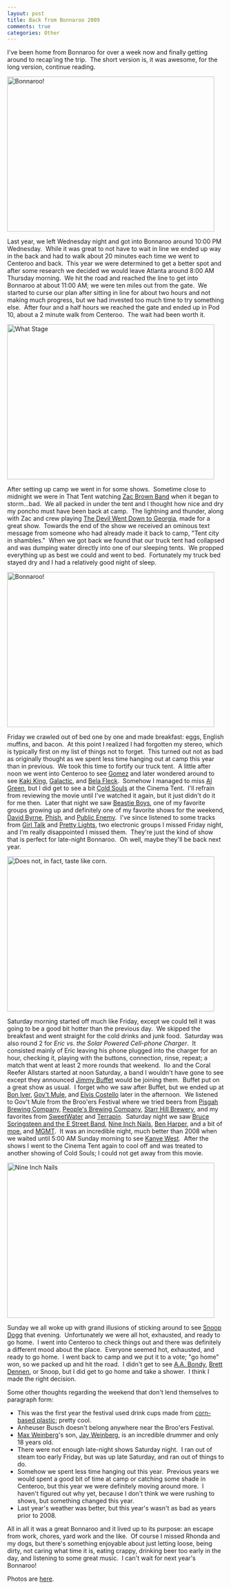 ```yaml
--- 
layout: post
title: Back from Bonnaroo 2009
comments: true
categories: Other
---
```

I've been home from Bonnaroo for over a week now and finally getting around to recap'ing the trip.  The short version is, it was awesome, for the long version, continue reading.

<img class="size-full wp-image-717" title="dscf2088" src="http://cameronstokes.com/wp-content/uploads/2009/06/dscf2088.jpg" alt="Bonnaroo!" width="480" height="360" />

Last year, we left Wednesday night and got into Bonnaroo around 10:00 PM Wednesday.  While it was great to not have to wait in line we ended up way in the back and had to walk about 20 minutes each time we went to Centeroo and back.  This year we were determined to get a better spot and after some research we decided we would leave Atlanta around 8:00 AM Thursday morning.  We hit the road and reached the line to get into Bonnaroo at about 11:00 AM; we were ten miles out from the gate.  We started to curse our plan after sitting in line for about two hours and not making much progress, but we had invested too much time to try something else.  After four and a half hours we reached the gate and ended up in Pod 10, about a 2 minute walk from Centeroo.  The wait had been worth it.

<img class="size-full wp-image-708" title="dscf2071" src="http://cameronstokes.com/wp-content/uploads/2009/06/dscf2071.jpg" alt="What Stage" width="480" height="360" />

After setting up camp we went in for some shows.  Sometime close to midnight we were in That Tent watching <a href="http://en.wikipedia.org/wiki/Zac_Brown_Band">Zac Brown Band</a> when it began to storm...bad.  We all packed in under the tent and I thought how nice and dry my poncho must have been back at camp.  The lightning and thunder, along with Zac and crew playing <a href="http://en.wikipedia.org/wiki/The_Devil_Went_Down_to_Georgia">The Devil Went Down to Georgia</a>, made for a great show.  Towards the end of the show we received an ominous text message from someone who had already made it back to camp, "Tent city in shambles."  When we got back we found that our truck tent had collapsed and was dumping water directly into one of our sleeping tents.  We propped everything up as best we could and went to bed.  Fortunately my truck bed stayed dry and I had a relatively good night of sleep.

<img class="size-full wp-image-709" title="dscf2199" src="http://cameronstokes.com/wp-content/uploads/2009/06/dscf2199.jpg" alt="Bonnaroo!" width="480" height="360" />

Friday we crawled out of bed one by one and made breakfast: eggs, English muffins, and bacon.  At this point I realized I had forgotten my stereo, which is typically first on my list of things not to forget.  This turned out not as bad as originally thought as we spent less time hanging out at camp this year than in previous.  We took this time to fortify our truck tent.  A little after noon we went into Centeroo to see <a href="http://en.wikipedia.org/wiki/Gomez_(band)">Gomez</a> and later wondered around to see <a href="http://en.wikipedia.org/wiki/Kaki_king">Kaki King</a>, <a href="http://en.wikipedia.org/wiki/Galactic">Galactic</a>, and <a href="http://en.wikipedia.org/wiki/B%C3%A9la_Fleck">Bela Fleck</a>.  Somehow I managed to miss <a href="http://en.wikipedia.org/wiki/Al_green">Al Green</a>, but I did get to see a bit <a href="http://en.wikipedia.org/wiki/Cold_Souls">Cold Souls</a> at the Cinema Tent.  I'll refrain from reviewing the movie until I've watched it again, but it just didn't do it for me then.  Later that night we saw <a href="http://en.wikipedia.org/wiki/Beastie_Boys">Beastie Boys</a>, one of my favorite groups growing up and definitely one of my favorite shows for the weekend, <a href="http://en.wikipedia.org/wiki/David_Byrne">David Byrne</a>, <a href="http://en.wikipedia.org/wiki/Phish">Phish</a>, and <a href="http://en.wikipedia.org/wiki/Public_Enemy_(band)">Public Enemy</a>.  I've since listened to some tracks from <a href="http://en.wikipedia.org/wiki/Girl_Talk_(musician)">Girl Talk</a> and <a href="http://www.prettylightsmusic.com/">Pretty Lights</a>, two electronic groups I missed Friday night, and I'm really disappointed I missed them.  They're just the kind of show that is perfect for late-night Bonnaroo.  Oh well, maybe they'll be back next year.

<img class="size-full wp-image-710" title="dscf2064" src="http://cameronstokes.com/wp-content/uploads/2009/06/dscf2064.jpg" alt="Does not, in fact, taste like corn." width="480" height="360" />

Saturday morning started off much like Friday, except we could tell it was going to be a good bit hotter than the previous day.  We skipped the breakfast and went straight for the cold drinks and junk food.  Saturday was also round 2 for <em>Eric vs. the Solar Powered Cell-phone Charger</em>.  It consisted mainly of Eric leaving his phone plugged into the charger for an hour, checking it, playing with the buttons, connection, rinse, repeat; a match that went at least 2 more rounds that weekend.  Ilo and the Coral Reefer Allstars started at noon Saturday, a band I wouldn't have gone to see except they announced <a href="http://en.wikipedia.org/wiki/Jimmy_Buffet">Jimmy Buffet</a> would be joining them.  Buffet put on a great show as usual.  I forget who we saw after Buffet, but we ended up at <a href="http://en.wikipedia.org/wiki/Bon_Iver">Bon Iver</a>, <a href="http://en.wikipedia.org/wiki/Gov%27t_Mule">Gov't Mule</a>, and <a href="http://en.wikipedia.org/wiki/Elvis_costello">Elvis Costello</a> later in the afternoon.  We listened to Gov't Mule from the Broo'ers Festival where we tried beers from <a href="http://pisgahbrewing.com/">Pisgah Brewing Company</a>, <a href="http://peoplesbrew.com/">People's Brewing Company</a>, <a href="http://www.starrhill.com/">Starr Hill Brewery</a>, and my favorites from <a href="http://en.wikipedia.org/wiki/Sweetwater_Brewing_Company">SweetWater</a> and <a href="http://en.wikipedia.org/wiki/Terrapin_Beer_Company">Terrapin</a>.  Saturday night we saw <a href="http://en.wikipedia.org/wiki/Bruce_Springsteen_and_the_E_Street_Band">Bruce Springsteen and the E Street Band</a>, <a href="http://en.wikipedia.org/wiki/Nine_Inch_Nails">Nine Inch Nails</a>, <a href="http://en.wikipedia.org/wiki/Ben_Harper">Ben Harper</a>, and a bit of <a href="http://en.wikipedia.org/wiki/Moe.">moe.</a> and <a href="http://en.wikipedia.org/wiki/MGMT">MGMT</a>.  It was an incredible night, much better than 2008 when we waited until 5:00 AM Sunday morning to see <a href="http://en.wikipedia.org/wiki/Kanye_west">Kanye West</a>.  After the shows I went to the Cinema Tent again to cool off and was treated to another showing of Cold Souls; I could not get away from this movie.

<img class="size-full wp-image-711" title="dscf2167" src="http://cameronstokes.com/wp-content/uploads/2009/06/dscf2167.jpg" alt="Nine Inch Nails" width="480" height="360" />

Sunday we all woke up with grand illusions of sticking around to see <a href="http://en.wikipedia.org/wiki/Snoop_Dogg">Snoop Dogg</a> that evening.  Unfortunately we were all hot, exhausted, and ready to go home.  I went into Centeroo to check things out and there was definitely a different mood about the place.  Everyone seemed hot, exhausted, and ready to go home.  I went back to camp and we put it to a vote; "go home" won, so we packed up and hit the road.  I didn't get to see <a href="http://en.wikipedia.org/wiki/A.A._Bondy">A.A. Bondy</a>, <a href="http://en.wikipedia.org/wiki/Brett_Dennen">Brett Dennen</a>, or Snoop, but I did get to go home and take a shower.  I think I made the right decision.

Some other thoughts regarding the weekend that don't lend themselves to paragraph form:

* This was the first year the festival used drink cups made from <a href="http://en.wikipedia.org/wiki/Polylactic_acid">corn-based plastic</a>; pretty cool.
* Anheuser Busch doesn't belong anywhere near the Broo'ers Festival.
* <a href="http://en.wikipedia.org/wiki/Max_Weinberg">Max Weinberg</a>'s son, <a href="http://en.wikipedia.org/wiki/Jay_Weinberg">Jay Weinberg</a>, is an incredible drummer and only 18 years old.
* There were not enough late-night shows Saturday night.  I ran out of steam too early Friday, but was up late Saturday, and ran out of things to do.
* Somehow we spent less time hanging out this year.  Previous years we would spent a good bit of time at camp or catching some shade in Centeroo, but this year we were definitely moving around more.  I haven't figured out why yet, because I don't think we were rushing to shows, but something changed this year.
* Last year's weather was better, but this year's wasn't as bad as years prior to 2008.

All in all it was a great Bonnaroo and it lived up to its purpose: an escape from work, chores, yard work and the like.  Of course I missed Rhonda and my dogs, but there's something enjoyable about just letting loose, being dirty, not caring what time it is, eating crappy, drinking beer too early in the day, and listening to some great music.  I can't wait for next year's Bonnaroo!

Photos are <a href="http://cameronstokes.com/gallery/bonnaroo-2009/">here</a>.
